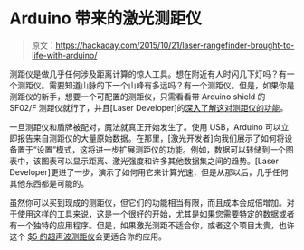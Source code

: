 # Arduino 带来的激光测距仪

> 原文：<https://hackaday.com/2015/10/21/laser-rangefinder-brought-to-life-with-arduino/>

测距仪是做几乎任何涉及距离计算的惊人工具。想在附近有人时闪几下灯吗？有一个测距仪。需要知道山脉的下一个山峰有多远吗？有一个测距仪。但是，如果你是测距仪的新手，想要一个可配置的测距仪，只需看看带 Arduino shield 的 SF02/F 测距仪就行了，并且[Laser Developer]的[深入了解这对测距仪的功能](https://hackaday.io/project/8078-sf02f-laser-rangefinder-hack)。

一旦测距仪和盾牌被配对，魔法就真正开始发生了。使用 USB，Arduino 可以立即报告来自测距仪的大量原始数据。在那里，[激光开发者]向我们展示了如何将设备置于“设置”模式，这将进一步扩展测距仪的功能。例如，数据可以转储到一个图表中，该图表可以显示距离、激光强度和许多其他数据集之间的趋势。[Laser Developer]更进了一步，演示了如何用它来计算光速，但是从那以后，几乎任何其他东西都是可能的。

虽然你可以买到现成的测距仪，但它们的功能相当有限，而且成本会成倍增加。对于使用这样的工具来说，这是一个很好的开始，尤其是如果您需要特定的数据或者有一个独特的应用程序。但是，如果激光测距不适合你，或者这个项目太贵，也许这个 [$5 的超声波测距仪](http://hackaday.com/2011/01/24/diy-ultrasonic-range-finder-for-5/)会更适合你的应用。